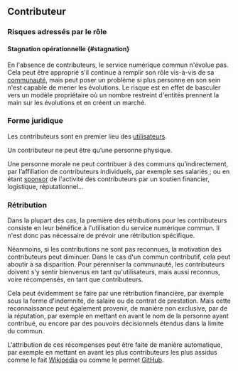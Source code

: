 ## Contributeur

### Risques adressés par le rôle

#### Stagnation opérationnelle {#stagnation}

En l'absence de contributeurs, le service numérique commun n'évolue pas. Cela peut être approprié s'il continue à remplir son rôle vis-à-vis de sa [communauté](./1-communaute), mais peut poser un problème si plus personne en son sein n'est capable de mener les évolutions. Le risque est en effet de basculer vers un modèle propriétaire où un nombre restreint d'entités prennent la main sur les évolutions et en créent un marché.

### Forme juridique

Les contributeurs sont en premier lieu des [utilisateurs](./1-communaute).

Un contributeur ne peut être qu’une personne physique.

Une personne morale ne peut contribuer à des communs qu’indirectement, par l’affiliation de contributeurs individuels, par exemple ses salariés ; ou en étant [sponsor](./5-sponsor) de l'activité des contributeurs par un soutien financier, logistique, réputationnel…

### Rétribution

Dans la plupart des cas, la première des rétributions pour les contributeurs consiste en leur bénéfice à l'utilisation du service numérique commun. Il n'est donc pas nécessaire de prévoir une rétribution spécifique.

Néanmoins, si les contributions ne sont pas reconnues, la motivation des contributeurs peut diminuer. Dans le cas d'un commun contributif, cela peut aboutir à sa disparition. Pour pérenniser la communauté, les contributeurs doivent s'y sentir bienvenus en tant qu'utilisateurs, mais aussi reconnus, voire récompensés, en tant que contributeurs.

Cela peut évidemment se faire par une rétribution financière, par exemple sous la forme d'indemnité, de salaire ou de contrat de prestation. Mais cette reconnaissance peut également provenir, de manière non exclusive, par de la réputation, par exemple en mettant en avant le nom de la personne ayant contribué, ou encore par des pouvoirs décisionnels étendus dans la limite du commun.

L'attribution de ces récompenses peut être faite de manière automatique, par exemple en mettant en avant les plus contributeurs les plus assidus comme le fait [Wikipédia](https://en.wikipedia.org/wiki/Wikipedia:List_of_Wikipedians_by_number_of_edits) ou comme le permet [GitHub](https://docs.github.com/en/github/visualizing-repository-data-with-graphs/accessing-basic-repository-data/viewing-a-projects-contributors).
